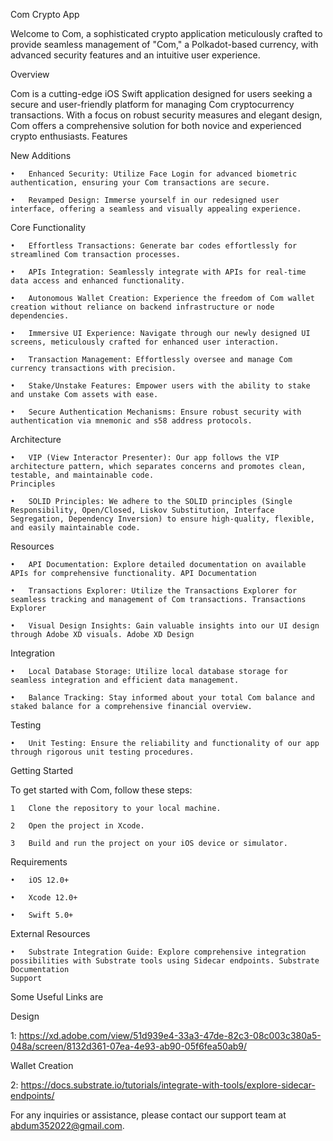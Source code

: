 Com Crypto App

Welcome to Com, a sophisticated crypto application meticulously crafted to provide seamless management of "Com," a Polkadot-based currency, with advanced security features and an intuitive user experience.

Overview

Com is a cutting-edge iOS Swift application designed for users seeking a secure and user-friendly platform for managing Com cryptocurrency transactions. With a focus on robust security measures and elegant design, Com offers a comprehensive solution for both novice and experienced crypto enthusiasts.
Features

New Additions

	•	Enhanced Security: Utilize Face Login for advanced biometric authentication, ensuring your Com transactions are secure.
        
	•	Revamped Design: Immerse yourself in our redesigned user interface, offering a seamless and visually appealing experience.


Core Functionality

    •	Effortless Transactions: Generate bar codes effortlessly for streamlined Com transaction processes.

    •	APIs Integration: Seamlessly integrate with APIs for real-time data access and enhanced functionality.

    •	Autonomous Wallet Creation: Experience the freedom of Com wallet creation without reliance on backend infrastructure or node dependencies.

    •	Immersive UI Experience: Navigate through our newly designed UI screens, meticulously crafted for enhanced user interaction.

    •	Transaction Management: Effortlessly oversee and manage Com currency transactions with precision.

    •	Stake/Unstake Features: Empower users with the ability to stake and unstake Com assets with ease.

    •	Secure Authentication Mechanisms: Ensure robust security with authentication via mnemonic and s58 address protocols.


Architecture

    •	VIP (View Interactor Presenter): Our app follows the VIP architecture pattern, which separates concerns and promotes clean, testable, and maintainable code.
    Principles

    •	SOLID Principles: We adhere to the SOLID principles (Single Responsibility, Open/Closed, Liskov Substitution, Interface Segregation, Dependency Inversion) to ensure high-quality, flexible, and easily maintainable code.
Resources

    •	API Documentation: Explore detailed documentation on available APIs for comprehensive functionality. API Documentation

    •	Transactions Explorer: Utilize the Transactions Explorer for seamless tracking and management of Com transactions. Transactions Explorer

    •	Visual Design Insights: Gain valuable insights into our UI design through Adobe XD visuals. Adobe XD Design
Integration

    •	Local Database Storage: Utilize local database storage for seamless integration and efficient data management.

    •	Balance Tracking: Stay informed about your total Com balance and staked balance for a comprehensive financial overview.
Testing

    •	Unit Testing: Ensure the reliability and functionality of our app through rigorous unit testing procedures.
Getting Started

To get started with Com, follow these steps:

    1	Clone the repository to your local machine.

    2	Open the project in Xcode.

    3	Build and run the project on your iOS device or simulator.

Requirements

    •	iOS 12.0+

    •	Xcode 12.0+

    •	Swift 5.0+
 
External Resources

    •	Substrate Integration Guide: Explore comprehensive integration possibilities with Substrate tools using Sidecar endpoints. Substrate Documentation
    Support
    
Some Useful Links are

Design 

1: https://xd.adobe.com/view/51d939e4-33a3-47de-82c3-08c003c380a5-048a/screen/8132d361-07ea-4e93-ab90-05f6fea50ab9/

Wallet Creation

2: https://docs.substrate.io/tutorials/integrate-with-tools/explore-sidecar-endpoints/


For any inquiries or assistance, please contact our support team at abdum352022@gmail.com.



